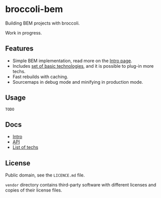 # broccoli-bem

Building BEM projects with broccoli.

Work in progress.

## Features

* Simple BEM implementation, read more on the [Intro page](#).
* Includes [set of basic technologies](#), and it is possible to plug-in more techs. 
* Fast rebuilds with caching.
* Sourcemaps in debug mode and minifying in production mode.

## Usage

```
TODO
```

## Docs

* [Intro](#)
* [API](#)
* [List of techs](#)

## License

Public domain, see the `LICENCE.md` file.

`vendor` directory contains third-party software with different licenses and
copies of their license files.
